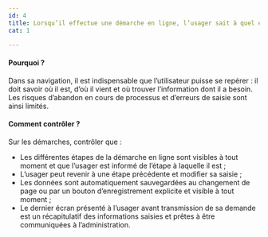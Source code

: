 ```yaml
---
id: 4
title: Lorsqu’il effectue une démarche en ligne, l’usager sait à quel étape il en est et peut revenir à une étape précédente
cat: 1

---
```


#### Pourquoi ?

Dans sa navigation, il est indispensable que l’utilisateur puisse se repérer : il doit savoir où il est, d’où il vient et où trouver l’information dont il a besoin. Les risques d’abandon en cours de processus et d’erreurs de saisie sont ainsi limités.

#### Comment contrôler ?

Sur les démarches, contrôler que :
* Les différentes étapes de la démarche en ligne sont visibles à tout moment et que l’usager est informé de l’étape à laquelle il est ;
* L’usager peut revenir à une étape précédente et modifier sa saisie ;
* Les données sont automatiquement sauvegardées au changement de page ou par un bouton d’enregistrement explicite et visible à tout moment ;
* Le dernier écran présenté à l’usager avant transmission de sa demande est un récapitulatif des informations saisies et prêtes à être communiquées à l’administration.